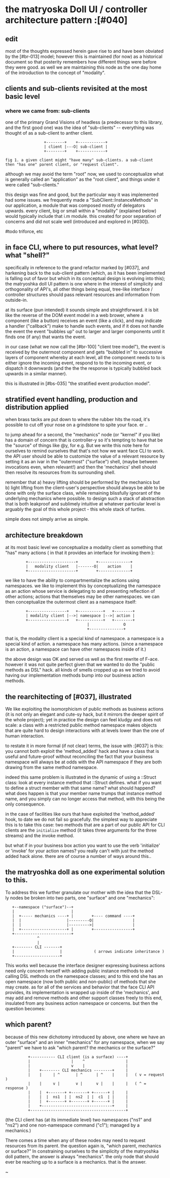 # the matryoska Doll UI / controller architecture pattern :[#040]

## edit

most of the thoughts expressed herein gave rise to and have been
obviated by the [#br-013] model; however this is maintained (for now) as
a historical document so that posterity remembers how different things
were before they were good. as well we are maintaining this node as the
one day home of the introduction to the concept of "modality".


## clients and sub-clients revisited at the most basic level

### where we came from: sub-clients

one of the primary Grand Visions of headless (a predecessor to this library,
and the first good one) was the idea of "sub-clients" -- everything was
thought of as a sub-client to anther client.

                     +--------+    +------------+
                     | client |---O| sub-client |
                     +--------+    +------------+

    fig 1. a given client might "have many" sub-clients. a sub-client
    then "has one" parent client, or "request client".

although we may avoid the term "root" now, we used to conceptualize what is
generally called an "application" as the "root client", and things under it
were called "sub-clients."

this design was fine and good, but the particular way it was implemented had
some issues. we frequently made a "SubClient::InstanceMethods" in our
application, a module that was composed mostly of delegators upwards. every
client, big or small within a "modality" (explained below) would typically
include that i.m module. this created for poor separation of concerns and
did not scale well (introduced and explored in [#030]).

  #todo triforce, etc


## in face CLI, where to put resources, what level? what "shell?"

specifically in reference to the grand refactor marked by [#037], and harkening
back to the sub-client pattern (which, as it has been implemented is falling
out of favor but which in its conceptual design is evolving into this); the
matryoshka doll UI pattern is one where in the interest of simplicity and
orthogonality of API's, all other things being equal, tree-like interface /
controller structures should pass relevant resources and information from
outside-in.

at its surface (pun intended) it sounds simple and straightforward.  it is
bit like the reverse of the DOM event model in a web brower, where a component
(like a button) receives an event (like a click), and may indicate a handler
("callback") make to handle such events, and if it does not handle the event
the event "bubbles up" out to larger and larger components until it finds
one (if any) that wants the event.

in our case (what we now call the [#br-100] "client tree model"), the event
is received by the outermost component and gets "bubbled in" to successive
layers of component whereby at each level, all the component needs to to
is either ignore the incoming event, respond to to the incoming event, or
dispatch it downwards (and the the the response is typically bubbled back
upwards in a similar manner).

this is illustrated in [#bs-035] "the stratified event production model".



## stratified event handling, production and distribution applied

when brass tacks are put down to where the rubber hits the road, it's
possible to cut off your nose on a grindstone to spite your face. er ..

to jump ahead for a second, the "mechanics" node (or "kernel" if you like)
has a domain of concern that is controller-y so it's tempting to have that be the
"source" of things like @y, for e.g. But we write this note here for ourselves
to remind ourselves that that's not how we want face CLI to work. the API user
should be able to customize the value of a relevant resource by setting it as
an ivar in the "outermost" ("surface") shell, (maybe between invocations even,
when relevant!) and then the 'mechanics' shell should then resolve its
resources from its surrounding shell.

remember that a) heavy lifting should be performed by the mechanics but b)
light lifting from the client-user's perspective should always be able to be
done with only the surface class, while remaining blissfully ignorant of the
underlying mechanics where possible. to design such a stack of abstraction
that is both leakproof and sublimely intuitive at whatever particular level is
arguably the goal of this whole project - this whole stack of turtles.

simple does not simply arrive as simple.

## architecture breakdown

at its most basic level we conceptualize a modality client as something that
"has" many actions ( in that it provides an interface for invoking them ):

             +---------------------+        +--------------+
             |   modality client   |-------O|    action    |
             +---------------------+        +--------------+

we like to have the ability to compartmentalize the actions using namespaces.
we like to implement this by conceptualizing the namespace as an action whose
service is delegating to and presenting reflection of other actions; actions
that themselves may be other namespaces. we can then conceptualize the
outermost client as a namespace itself:

             +-----------------+   +-----------+   +--------+
             | modality client |-->| namespace |-->| action |
             +-----------------+   +-----------+   +--------+
                                        |               O
                                        +---------------+

that is, the modality client is a special kind of namespace. a namespace is a
special kind of action. a namespace has many actions. (since a namespace is an
action, a namespace can have other namespaces inside of it.)

the above design was OK and served us well as the first rewrite of F-ace.
however it was not quite perfect given that we wanted to do the
"public methods as DSL" hack. all kinds of smells cropped up as we tried to
avoid having our implementation methods bump into our business action methods.


## the rearchitecting of [#037], illustrated

We like exploiting the isomorphicism of public methods as business actions
(it is not only an elegant and cute-sy hack, but it mirrors the deeper spirit
of the whole project); yet in practice the design can feel kludgy and does
not scale: a class with a restricted public method namespace makes objects
that are quite hard to design interactions with at levels lower than the one
of human interaction.

to restate it in more formal (if not clear) terms, the issue with :[#037] is
this: you cannot both exploit the 'method_added' hack and have a class that is
useful and future-proof without reconciling the fact that your business
namespace will always be at odds with the API namespace if they are both
drawing from the same method namespace.

indeed this same problem is illustrated in the dynamic of using a ::Struct
class: look at every instance method that ::Struct defines. what if you want
to define a struct member with that same name? what should happend? what does
happen is that your member name trumps that instance method name, and you
simply can no longer access that method, with this being the only consequence.

in the case of facilities like ours that have exploited the 'method_added'
hook, to date we do not fail so gracefully. the simplest way to appreciate
this is to take this case: two methods that are a part of our public API
for CLI clients are the `initialize` method (it takes three arguments for
the three streams) and the invoke method.

but what if in your business box action you want to use the verb 'initialize'
or 'invoke' for your action names? you really can't with just the method
added hack alone. there are of course a number of ways around this..



## the matryoshka doll as one experimental solution to this.

To address this we further granulate our mother with
the idea that the DSL-ly nodes be broken into two parts, one "surface" and one
"mechanics":

       +--namespace ("surface")--+
       |                         |
       |  +----- mechanics ----+ |        +---- command ----+
       |  |                    |---------O|                 |
       |  |                    |--------->|                 |
       |  +--------------------+ |        +-----------------+
       +-------------------------+
                  ^
                  |
       +-------- CLI -------+
       |                    |              ( arrows indicate inheritance )
       +--------------------+

This works well because the interface designer expressing business actions
need only concern herself with adding public instance methods to and calling
DSL methods on the namespace classes; and to this end she has an open
namespace (now both public and non-public) of methods that she may create.
as for all of the services and behavior that the face CLI API provides, its
implementation is wrapped up inside of the 'mechanics', and may add and
remove methods and other support classes freely to this end, insulated from
any business action namespace or concerns. but then the question becomes:


## which parent?

because of this new dichotomy introduced by above, one where we have an
outer "surface" and an inner "mechanics" for any namespace, when we say
"parent" we have to ask "which parent? the mechanics or the surface?"

              +----------- CLI client (is a surface) ----+
              |                  |    ^                  |
              |                  v    |                  |
              |    +-------- CLI mechanics --------+     |
              |    |     | ^       | ^      | ^    |     |   ( v = request )
              |    |     v |       v |      v |    |     |   ( ^ = response )
              |    |  +-------+ +-------+ +------+ |     |
              |    |  |  ns1  | |  ns2  | |  c1  | |     |
              |    |  +-------+ +-------+ +------+ |     |
              |    +-------------------------------+     |
              +------------------------------------------+

(the CLI client has (at its immediate level) two namespaces ("ns1" and "ns2")
and one non-namespace command ("c1"); managed by a mechanics.)

There comes a time when any of these nodes may need to request resources
from its parent. the question again is, "which parent, mechanics or surface?"
In constraining ourselves to the simplicity of the matryoshka doll pattern,
the answer is always "mechanics". the only node that should ever be reaching
up to a surface is a mechanics. that is the answer.

~
